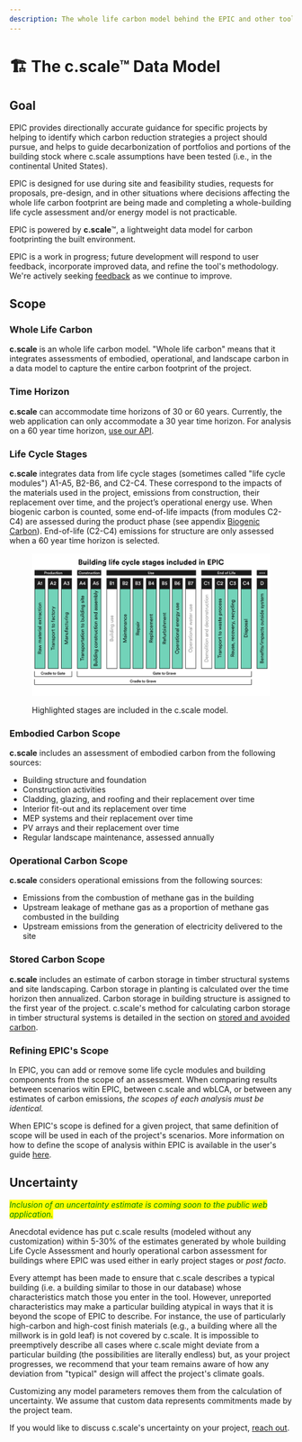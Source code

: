 ```yaml
---
description: The whole life carbon model behind the EPIC and other tools
---
```


# 🏗 The c.scale™ Data Model



## Goal

EPIC provides directionally accurate guidance for specific projects by helping to identify which carbon reduction strategies a project should pursue, and helps to guide decarbonization of portfolios and portions of the building stock where c.scale assumptions have been tested (i.e., in the continental United States).&#x20;

EPIC is designed for use during site and feasibility studies, requests for proposals, pre-design, and in other situations where decisions affecting the whole life carbon footprint are being made and completing a whole-building life cycle assessment and/or energy model is not practicable.&#x20;

EPIC is powered by **c.scale**™, a lightweight data model for carbon footprinting the built environment.

EPIC is a work in progress; future development will respond to user feedback, incorporate improved data, and refine the tool's methodology. We're actively seeking [feedback](mailto:epic@ehdd.com?subject=Feedback) as we continue to improve.

## Scope

### Whole Life Carbon

**c.scale** is an whole life carbon model. "Whole life carbon" means that it integrates assessments of embodied, operational, and landscape carbon in a data model to capture the entire carbon footprint of the project.&#x20;

### Time Horizon

**c.scale** can accommodate time horizons of 30 or 60 years. Currently, the web application can only accommodate a 30 year time horizon. For analysis on a 60 year time horizon, [use our API](../access-epic-via-api.md).&#x20;

### Life Cycle Stages

**c.scale** integrates data from life cycle stages (sometimes called "life cycle modules") A1-A5, B2-B6, and C2-C4. These correspond to the impacts of the materials used in the project, emissions from  construction, their replacement over time, and the project’s operational energy use. When biogenic carbon is counted, some end-of-life impacts (from modules C2-C4) are assessed during the product phase (see appendix [Biogenic Carbon](broken-reference)). End-of-life (C2-C4) emissions for structure are only assessed when a 60 year time horizon is selected. &#x20;

<figure><img src="../../.gitbook/assets/EPIC - Included LIfe Cycle Stages.png" alt=""><figcaption><p>Highlighted stages are included in the c.scale model.</p></figcaption></figure>

### Embodied Carbon Scope

**c.scale** includes an assessment of embodied carbon from the following sources:

* Building structure and foundation
* Construction activities
* Cladding, glazing, and roofing and their replacement over time
* Interior fit-out and its replacement over time
* MEP systems and their replacement over time
* PV arrays and their replacement over time
* Regular landscape maintenance, assessed annually

### Operational Carbon Scope

**c.scale** considers operational emissions from the following sources:

* Emissions from the combustion of methane gas in the building
* Upstream leakage of methane gas as a proportion of methane gas combusted in the building
* Upstream emissions from the generation of electricity delivered to the site

### Stored Carbon Scope

**c.scale** includes an estimate of carbon storage in timber structural systems and site landscaping. Carbon storage in planting is calculated over the time horizon then annualized. Carbon storage in building structure is assigned to the first year of the project. c.scale's method for calculating carbon storage in timber structural systems is detailed in the section on [stored and avoided carbon](stored-avoided-carbon.md).

### Refining EPIC's Scope

In EPIC, you can add or remove some life cycle modules and building components from the scope of an assessment. When comparing results between scenarios witin EPIC, between c.scale and wbLCA, or between any estimates of carbon emissions, _the scopes of each analysis must be identical._&#x20;

When EPIC's scope is defined for a given project, that same definition of scope will be used in each of the project's scenarios. More information on how to define the scope of analysis within EPIC is available in the user's guide [here](../../epic-web-application/base-case/refine-project-scope.md).

## Uncertainty

_<mark style="color:green;">Inclusion of an uncertainty estimate is coming soon to the public web application.</mark>_

Anecdotal evidence has put c.scale results (modeled without any customization) within 5-30% of the estimates generated by whole building Life Cycle Assessment and hourly operational carbon assessment for buildings where EPIC was used either in early project stages or _post facto_.&#x20;

Every attempt has been made to ensure that c.scale describes a typical building (i.e. a building similar to those in our database) whose characteristics match those you enter in the tool. However, unreported characteristics may make a particular building atypical in ways that it is beyond the scope of EPIC to describe. For instance, the use of particularly high-carbon and high-cost finish materials (e.g., a building where all the millwork is in gold leaf) is not covered by c.scale. It is impossible to preemptively describe all cases where c.scale might deviate from a particular building (the possibilities are literally endless) but, as your project progresses, we recommend that your team remains aware of how any deviation from "typical" design will affect the project's climate goals.

Customizing any model parameters removes them from the calculation of uncertainty. We assume that custom data represents commitments made by the project team.&#x20;

If you would like to discuss c.scale's uncertainty on your project, [reach out](mailto:epic@ehdd.com).
